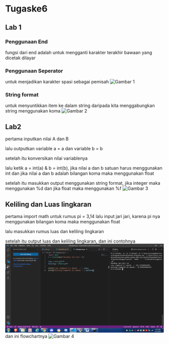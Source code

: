# Tugaske6

## Lab 1
### Penggunaan End
fungsi dari end adalah untuk mengganti karakter terakhir bawaan yang dicetak dilayar

### Penggunaan Seperator
untuk menjadikan karakter spasi sebagai pemisah
![Gambar 1](ss/ss1.png)

### String format
untuk menyuntikkan item ke dalam string daripada kita menggabungkan string menggunakan koma
![Gambar 2](ss/ss2.png)

## Lab2
pertama inputkan nilai A dan B<p>
lalu outputkan variable a = a dan variable b = b<p>
setelah itu konversikan nilai variablenya<p>
lalu ketik a = int(a) & b = int(b), jika nilai a dan b satuan harus menggunakan int dan jika nilai a dan b adalah bilangan koma maka menggunakan float<p>
setelah itu masukkan output menggunakan string format, jika integer maka menggunakan %d dan jika float maka menggunakan %f
![Gambar 3](ss/ss2.png)

## Keliling dan Luas lingkaran
pertama import math untuk rumus pi = 3,14
lalu input jari jari, karena pi nya menggunakan bilangan koma maka menggunakan float<p>
lalu masukkan rumus luas dan keliling lingkaran<p>
setelah itu output luas dan keliling lingkaran, dan ini contohnya
 ![Gambar 4](ss/ss3.png)
 dan ini flowchartnya
 ![Gambar 4](ss/ss4.png)

